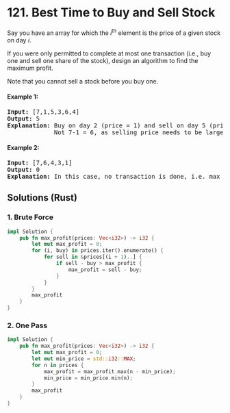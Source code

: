 # 121. Best Time to Buy and Sell Stock
Say you have an array for which the *i*<sup>th</sup> element is the price of a given stock on day *i*.

If you were only permitted to complete at most one transaction (i.e., buy one and sell one share of the stock), design an algorithm to find the maximum profit.

Note that you cannot sell a stock before you buy one.

#### Example 1:
<pre>
<strong>Input:</strong> [7,1,5,3,6,4]
<strong>Output:</strong> 5
<strong>Explanation:</strong> Buy on day 2 (price = 1) and sell on day 5 (price = 6), profit = 6-1 = 5.
             Not 7-1 = 6, as selling price needs to be larger than buying price.
</pre>

#### Example 2:
<pre>
<strong>Input:</strong> [7,6,4,3,1]
<strong>Output:</strong> 0
<strong>Explanation:</strong> In this case, no transaction is done, i.e. max profit = 0.
</pre>

## Solutions (Rust)

### 1. Brute Force
```Rust
impl Solution {
    pub fn max_profit(prices: Vec<i32>) -> i32 {
        let mut max_profit = 0;
        for (i, buy) in prices.iter().enumerate() {
            for sell in &prices[(i + 1)..] {
                if sell - buy > max_profit {
                    max_profit = sell - buy;
                }
            }
        }
        max_profit
    }
}
```

### 2. One Pass
```Rust
impl Solution {
    pub fn max_profit(prices: Vec<i32>) -> i32 {
        let mut max_profit = 0;
        let mut min_price = std::i32::MAX;
        for n in prices {
            max_profit = max_profit.max(n - min_price);
            min_price = min_price.min(n);
        }
        max_profit
    }
}
```
